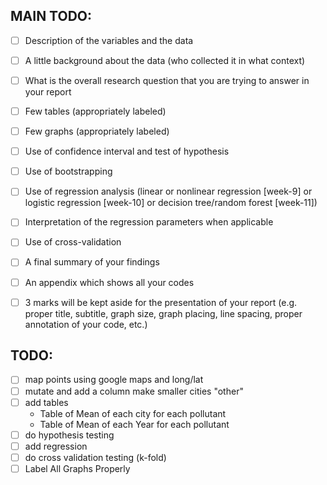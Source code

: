 ## MAIN TODO:
- [ ] Description of the variables and the data  
- [ ] A little background about the data (who collected it in what context)  
- [ ] What is the overall research question that you are trying to answer in your report  
- [ ] Few tables (appropriately labeled)  
- [ ] Few graphs (appropriately labeled)  
- [ ] Use of confidence interval and test of hypothesis  
- [ ] Use of bootstrapping  
- [ ] Use of regression analysis (linear or nonlinear regression [week-9] or logistic regression [week-10] or decision tree/random forest [week-11])  
- [ ] Interpretation of the regression parameters when applicable  
- [ ] Use of cross-validation  
- [ ] A final summary of your findings  
- [ ] An appendix which shows all your codes  
- [ ] 3 marks will be kept aside for the presentation of your report (e.g. proper title, subtitle, graph size, graph placing, line spacing, proper annotation of your code, etc.)  


## TODO: 
- [ ] map points using google maps and long/lat
- [ ] mutate and add a column make smaller cities "other"
- [ ] add tables 
    - Table of Mean of each city for each pollutant
    - Table of Mean of each Year for each pollutant
- [ ] do hypothesis testing
- [ ] add regression
- [ ] do cross validation testing (k-fold)
- [ ] Label All Graphs Properly